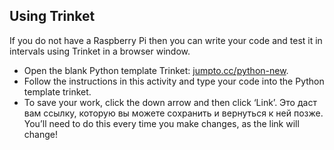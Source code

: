 ## Using Trinket

If you do not have a Raspberry Pi then you can write your code and test it in intervals using Trinket in a browser window.

- Open the blank Python template Trinket: [jumpto.cc/python-new](http://jumpto.cc/python-new).
- Follow the instructions in this activity and type your code into the Python template trinket.
- To save your work, click the down arrow and then click ‘Link’. Это даст вам ссылку, которую вы можете сохранить и вернуться к ней позже. You’ll need to do this every time you make changes, as the link will change!